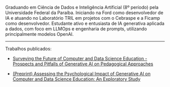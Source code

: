 Graduando em Ciência de Dados e Inteligência Artificial (8º período) pela Universidade Federal da Paraíba. Iniciando na Ford como desenvolvedor de IA e atuando no Laboratório TRIL em projetos com o Cebraspe e a Ficamp como desenvolvedor. Estudante ativo e entusiasta de IA generativa aplicada a dados, com foco em LLMOps e engenharia de prompts, utilizando principalmente modelos OpenAI.

- - - - -

Trabalhos publicados:

- [Surveying the Future of Computer and Data Science Education - Prospects and Pitfalls of Generative AI on Pedagogical Approaches](https://sol.sbc.org.br/index.php/wei/article/view/29652)

- [(Preprint) Assessing the Psychological Impact of Generative AI on Computer and Data Science Education: An Exploratory Study](https://www.preprints.org/manuscript/202312.0379/v2)

